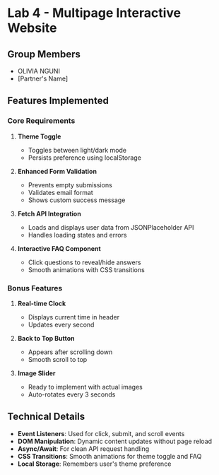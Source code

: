 # Lab 4 - Multipage Interactive Website

## Group Members
- OLIVIA NGUNI
- [Partner's Name]

## Features Implemented

### Core Requirements
1. **Theme Toggle**
   - Toggles between light/dark mode
   - Persists preference using localStorage

2. **Enhanced Form Validation**
   - Prevents empty submissions
   - Validates email format
   - Shows custom success message

3. **Fetch API Integration**
   - Loads and displays user data from JSONPlaceholder API
   - Handles loading states and errors

4. **Interactive FAQ Component**
   - Click questions to reveal/hide answers
   - Smooth animations with CSS transitions

### Bonus Features
1. **Real-time Clock**
   - Displays current time in header
   - Updates every second

2. **Back to Top Button**
   - Appears after scrolling down
   - Smooth scroll to top

3. **Image Slider**
   - Ready to implement with actual images
   - Auto-rotates every 3 seconds

## Technical Details
- **Event Listeners**: Used for click, submit, and scroll events
- **DOM Manipulation**: Dynamic content updates without page reload
- **Async/Await**: For clean API request handling
- **CSS Transitions**: Smooth animations for theme toggle and FAQ
- **Local Storage**: Remembers user's theme preference



